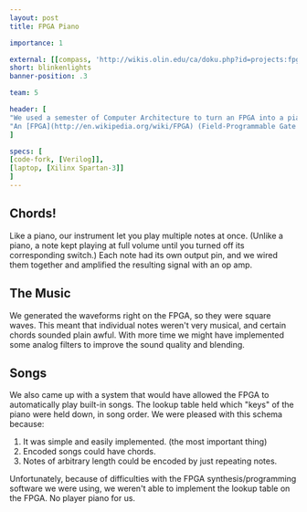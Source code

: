 ```yaml
---
layout: post
title: FPGA Piano

importance: 1

external: [[compass, 'http://wikis.olin.edu/ca/doku.php?id=projects:fpga_piano'],[github, 'http://github.com/mdelrosa/cafinalproject']]
short: blinkenlights
banner-position: .3

team: 5

header: [
"We used a semester of Computer Architecture to turn an FPGA into a piano.",
"An [FPGA](http://en.wikipedia.org/wiki/FPGA) (Field-Programmable Gate Array) is, as the name suggests, a large collection of logic gates that can be reconfigured on the fly. FPGAs are used in applications that require extremely low latency, as once they are programmed, they essentially _are_ the specified digital circuit. Our application did not require low latency, but writing the [Verilog HDL](http://en.wikipedia.org/wiki/Verilog) (hardware description language) code to divide the clock down to audible frequencies and interfacing with the onboard switches and LEDs was still a valuable exercise in FPGA development."
]

specs: [
[code-fork, [Verilog]],
[laptop, [Xilinx Spartan-3]]
]
---
```


## Chords!

Like a piano, our instrument let you play multiple notes at once. (Unlike a piano, a note kept playing at full volume until you turned off its corresponding switch.) Each note had its own output pin, and we wired them together and amplified the resulting signal with an op amp.

## The Music

We generated the waveforms right on the FPGA, so they were square waves. This meant that individual notes weren't very musical, and certain chords sounded plain awful. With more time we might have implemented some analog filters to improve the sound quality and blending.

## Songs

We also came up with a system that would have allowed the FPGA to automatically play built-in songs. The lookup table held which "keys" of the piano were held down, in song order. We were pleased with this schema because:

1. It was simple and easily implemented. (the most important thing)
1. Encoded songs could have chords.
1. Notes of arbitrary length could be encoded by just repeating notes.

Unfortunately, because of difficulties with the FPGA synthesis/programming software we were using, we weren't able to implement the lookup table on the FPGA. No player piano for us.
